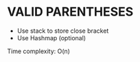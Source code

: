 # VALID PARENTHESES

- Use stack to store close bracket
- Use Hashmap (optional)

Time complexity: O(n)
